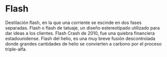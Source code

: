 # Flash

Destilación flash, en la que una corriente se escinde en dos fases separadas.
Flash o flash de tatuaje, un diseño estereotipado utilizado para dar ideas a los clientes.
Flash Crash de 2010, fue una quiebra financiera estadounidense.
Flash del helio, es una muy breve fusión descontrolada donde grandes cantidades de helio se convierten a carbono por el proceso triple-alfa.
